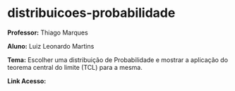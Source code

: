 # distribuicoes-probabilidade

**Professor:** Thiago Marques

**Aluno:** Luiz Leonardo Martins

**Tema:** Escolher uma distribuição de Probabilidade e mostrar a aplicação do teorema central do limite (TCL) para a mesma.

**Link Acesso:** 

